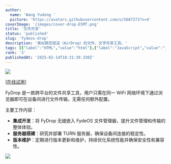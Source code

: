 ```yaml
---
author:
  name: 'Wang Yudong '
  picture: 'https://avatars.githubusercontent.com/u/5687273?v=4'
coverImage: '/images/cover-drop-E5MT.png'
title: '文件共享'
status: 'published'
slug: 'fydeos-drop'
description: '类似隔空投送（AirDrop）的文件、文字共享工具。'
tags: [{"label":"HTML","value":"html"},{"label":"JavaScript","value":"javaScript"},{"value":"nodeJs","label":"Node.js"},{"label":"WebRTC","value":"webRtc"},{"label":"PWA","value":"pwa"}]
rank: '3'
publishedAt: '2025-02-14T18:31:39.330Z'
---
```


![](/images/cover-drop-kwMD.png)

\[[在线试用](https://drop.fydeos.com)\]

FyDrop 是一款跨平台的文件共享工具，用户只需在同一 WiFi 网络环境下通过浏览器即可在设备间进行文件传输，无需任何额外配置。

主要工作内容：

- **集成开发**：将 FyDrop 无缝嵌入 FydeOS 文件管理器，提升文件管理和传输的整体体验。
- **服务器搭建**：研究并部署 TURN 服务器，确保设备间连接的稳定性。
- **版本维护**：定期进行版本更新和维护，持续优化系统性能并确保安全性和兼容性。

![](/images/demo-drop-Y3Mj.gif)
